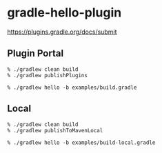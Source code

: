 # gradle-hello-plugin

https://plugins.gradle.org/docs/submit

## Plugin Portal
```
% ./gradlew clean build
% ./gradlew publishPlugins

% ./gradlew hello -b examples/build.gradle
```

## Local
```
% ./gradlew clean build
% ./gradlew publishToMavenLocal

% ./gradlew hello -b examples/build-local.gradle
```
